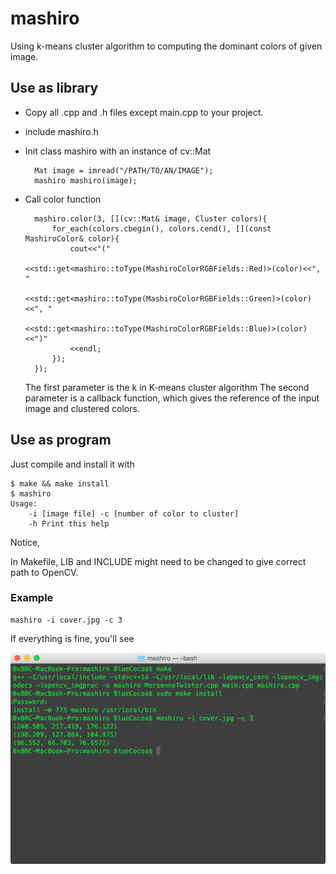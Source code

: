 # mashiro
Using k-means cluster algorithm to computing the dominant colors of given image. 

## Use as library
* Copy all .cpp and .h files except main.cpp to your project.
* include mashiro.h
* Init class mashiro with an instance of cv::Mat
		
		Mat image = imread("/PATH/TO/AN/IMAGE");
		mashiro mashiro(image);

* Call color function

		mashiro.color(3, [](cv::Mat& image, Cluster colors){
		    for_each(colors.cbegin(), colors.cend(), [](const MashiroColor& color){
		        cout<<"("
		            <<std::get<mashiro::toType(MashiroColorRGBFields::Red)>(color)<<", "
		            <<std::get<mashiro::toType(MashiroColorRGBFields::Green)>(color)<<", "
		            <<std::get<mashiro::toType(MashiroColorRGBFields::Blue)>(color)<<")"
		        <<endl;
		    });
		});

    The first parameter is the k in K-means cluster algorithm
    The second parameter is a callback function, which gives the reference of the input image and clustered colors.

## Use as program
Just compile and install it with
```
$ make && make install
$ mashiro
Usage:
	-i [image file] -c [number of color to cluster]
	-h Print this help
```

Notice,

In Makefile, LIB and INCLUDE might need to be changed to give correct path to OpenCV.

### Example
```
mashiro -i cover.jpg -c 3
```

If everything is fine, you'll see

![Screenshot](https://raw.githubusercontent.com/BlueCocoa/mashiro/master/Screenshot.png)
